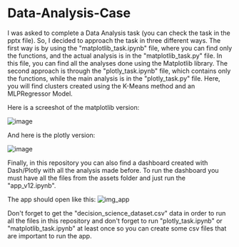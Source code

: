 # Data-Analysis-Case
I was asked to complete a Data Analysis task (you can check the task in the pptx file). So, I decided to approach the task in three different ways. The first way is by using the "matplotlib_task.ipynb" file, where you can find only the functions, and the actual analysis is in the "matplotlib_task.py" file. In this file, you can find all the analyses done using the Matplotlib library. The second approach is through the "plotly_task.ipynb" file, which contains only the functions, while the main analysis is in the "plotly_task.py" file. Here, you will find clusters created using the K-Means method and an MLPRegressor Model.


Here is a screeshot of the matplotlib version:

![image](https://github.com/GiAnjos/Data-Analysis-Case/assets/93729823/4536abd7-f89b-46ca-bd9b-98bc1338eb42)


And here is the plotly version:

![image](https://github.com/GiAnjos/Data-Analysis-Case/assets/93729823/1cefa121-2613-49a6-a7c0-13b508ccb35d)

Finally, in this repository you can also find a dashboard created with Dash/Plotly with all the analysis made before. To run the dashboard you must have all the files from the assets folder and just run the "app_v12.ipynb".


The app should open like this:
![img_app](https://github.com/GiAnjos/Data-Analysis-Case/assets/93729823/9aab6f5d-67b7-4797-b0b4-6204331a15b7)


Don't forget to get the "decision_science_dataset.csv" data in order to run all the files in this repository and don't forget to run "plotly_task.ipynb" or "matplotlib_task.ipynb" at least once so you can create some csv files that are important to run the app.


